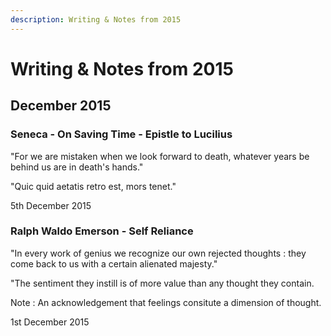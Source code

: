 ```yaml
---
description: Writing & Notes from 2015
---
```


# Writing & Notes from 2015

## December 2015

### Seneca - On Saving Time - Epistle to Lucilius

"For we are mistaken when we look forward to death, whatever years be behind us are in death's hands."

"Quic quid aetatis retro est, mors tenet."

5th December 2015

### Ralph Waldo Emerson - Self Reliance

"In every work of genius we recognize our own rejected thoughts : they come back to us with a certain alienated majesty."

"The sentiment they instill is of more value than any thought they contain.

Note : An acknowledgement that feelings consitute a dimension of thought.

1st December 2015








